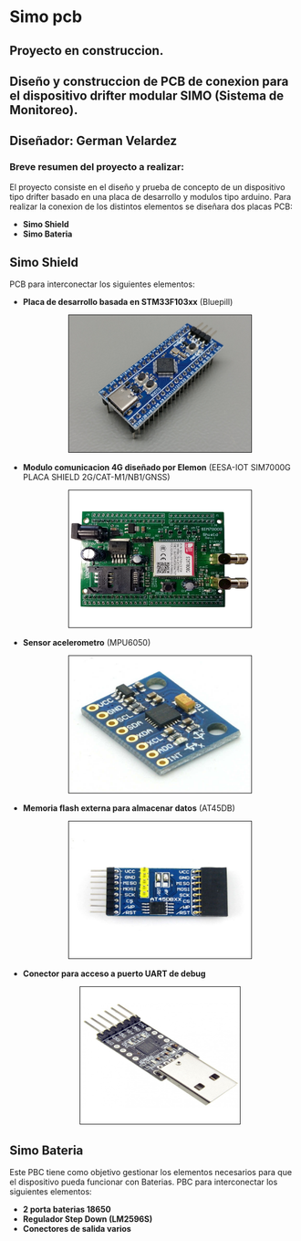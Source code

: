 # Simo pcb

## Proyecto en construccion.

 


<h2>
    Diseño y construccion de PCB de conexion para el dispositivo drifter modular SIMO (Sistema de Monitoreo).
</h2>

## Diseñador: German Velardez

### Breve resumen del proyecto a realizar:

El proyecto consiste en el diseño y prueba de concepto de un dispositivo tipo drifter basado en una placa de desarrollo y modulos tipo arduino.
Para realizar la conexion de los distintos elementos se diseñara dos placas PCB:
*  **Simo Shield**
*  **Simo Bateria**


## Simo Shield
 PCB para interconectar los siguientes elementos:
  * **Placa de desarrollo basada en STM33F103xx** (Bluepill)
      <div align="center" >
     <img  src="img/STM32F103CB_1.jpg" border="1px" 
          height="240px" width="320px"/>
     </div>

  *  **Modulo comunicacion 4G  diseñado por Elemon** (EESA-IOT SIM7000G PLACA SHIELD 2G/CAT-M1/NB1/GNSS)
      <div align="center" >
       <img  src="img/elemon_board.png" border="1px" 
            height="240px" width="320px"/>
       </div>
  *  **Sensor acelerometro** (MPU6050)
     <div align="center" >
       <img  src="img/mpu6050.jpeg" border="1px" 
            height="240px" width="320px"/>
       </div>
  *  **Memoria flash externa para almacenar datos** (AT45DB)
     <div align="center" >
       <img  src="img/at45dbxx.jpg" border="1px" 
            height="240px" width="320px"/>
       </div>
  *  **Conector para acceso a puerto UART de debug**
     <div align="center" >
       <img  src="img/uart_debug.jpg" border="1px" 
            height="240px" width="280px"/>
       </div>


## Simo Bateria
 Este PBC tiene como objetivo gestionar los elementos necesarios para que el dispositivo pueda funcionar con Baterias.
 PBC para interconectar los siguientes elementos:
 * **2 porta baterias 18650**
 * **Regulador Step Down (LM2596S)**
 * **Conectores de salida varios**
